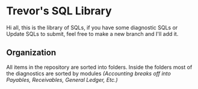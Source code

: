 # Trevor's SQL Library

Hi all, this is the library of SQLs, if you have some diagnostic SQLs or Update SQLs to submit, feel free to make a new branch and I'll add it.

## Organization 

All items in the repository are sorted into folders. Inside the folders most of the diagnostics are sorted by modules *(Accounting breaks off into Payables, Receivables, General Ledger, Etc.)*
